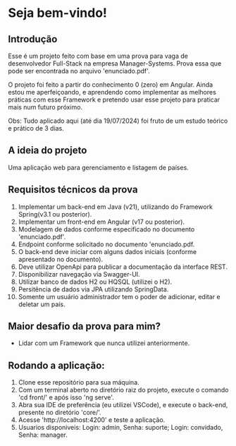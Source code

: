 # Seja bem-vindo!

## Introdução
Esse é um projeto feito com base em uma prova para vaga de desenvolvedor Full-Stack na empresa Manager-Systems. Prova essa que pode ser encontrada no arquivo 'enunciado.pdf'.

O projeto foi feito a partir do conhecimento 0 (zero) em Angular. Ainda estou me aperfeiçoando, e aprendendo como implementar as melhores práticas com esse Framework e pretendo usar esse projeto para praticar mais num futuro próximo.

Obs: Tudo aplicado aqui (até dia 19/07/2024) foi fruto de um estudo teórico e prático de 3 dias. 

## A ideia do projeto
Uma aplicação web para gerenciamento e listagem de países.

## Requisitos técnicos da prova
1. Implementar um back-end em Java (v21), utilizando do Framework Spring(v3.1 ou posterior).
2. Implementar um front-end em Angular (v17 ou posterior).
3. Modelagem de dados conforme especificado no documento 'enunciado.pdf'.
4. Endpoint conforme solicitado no documento 'enunciado.pdf.
5. O back-end deve iniciar com alguns dados iniciais (conforme apresentado no documento).
6. Deve utilizar OpenApi para publicar a documentação da interface REST.
7. Disponibilizar navegação via Swagger-UI.
8. Utilizar banco de dados H2 ou HQSQL (utilizei o H2).
9. Persitência de dados via JPA utilizando SpringData.
10. Somente um usuário administrador tem o poder de adicionar, editar e deletar um país.

## Maior desafio da prova para mim?
- Lidar com um Framework que nunca utilizei anteriormente.

## Rodando a aplicação:
1. Clone esse repositório para sua máquina.
2. Com um terminal aberto no diretório raiz do projeto, execute o comando 'cd front/' e após isso 'ng serve'.
3. Abra sua IDE de preferência (eu utilizei VSCode), e execute o back-end, presente no diretório 'core/'.
4. Acesse 'http://localhost:4200' e teste a aplicação.
5. Usuarios disponiveis: Login: admin, Senha: suporte; Login: convidado, Senha: manager. 